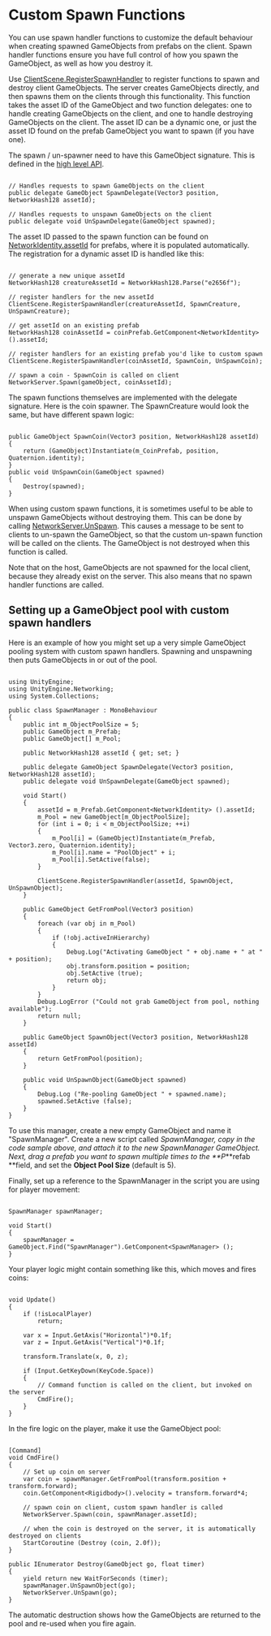 # Custom Spawn Functions

You can use spawn handler functions to customize the default behaviour when creating spawned GameObjects from prefabs on the client. Spawn handler functions ensure you have full control of how you spawn the GameObject, as well as how you destroy it.

Use [ClientScene.RegisterSpawnHandler](ScriptRef:Networking.ClientScene.RegisterSpawnHandler.html) to register functions to spawn and destroy client GameObjects. The server creates GameObjects directly, and then spawns them on the clients through this functionality. This function takes the asset ID of the GameObject and two function delegates: one to handle creating GameObjects on the client, and one to handle destroying GameObjects on the client. The asset ID can be a dynamic one, or just the asset ID found on the prefab GameObject you want to spawn (if you have one).

The spawn / un-spawner need to have this GameObject signature. This is defined in the [high level API](UNetUsingHLAPI).

```

// Handles requests to spawn GameObjects on the client
public delegate GameObject SpawnDelegate(Vector3 position, NetworkHash128 assetId);

// Handles requests to unspawn GameObjects on the client
public delegate void UnSpawnDelegate(GameObject spawned);
```

The asset ID passed to the spawn function can be found on [NetworkIdentity.assetId](ScriptRef:Networking.NetworkIdentity-assetId.html) for prefabs, where it is populated automatically. The registration for a dynamic asset ID is handled like this:

```

// generate a new unique assetId 
NetworkHash128 creatureAssetId = NetworkHash128.Parse("e2656f");

// register handlers for the new assetId
ClientScene.RegisterSpawnHandler(creatureAssetId, SpawnCreature, UnSpawnCreature);

// get assetId on an existing prefab
NetworkHash128 coinAssetId = coinPrefab.GetComponent<NetworkIdentity>().assetId;

// register handlers for an existing prefab you'd like to custom spawn
ClientScene.RegisterSpawnHandler(coinAssetId, SpawnCoin, UnSpawnCoin);

// spawn a coin - SpawnCoin is called on client
NetworkServer.Spawn(gameObject, coinAssetId);

```

The spawn functions themselves are implemented with the delegate signature. Here is the coin spawner. The SpawnCreature would look the same, but have different spawn logic:

```

public GameObject SpawnCoin(Vector3 position, NetworkHash128 assetId)
{
    return (GameObject)Instantiate(m_CoinPrefab, position, Quaternion.identity);
}
public void UnSpawnCoin(GameObject spawned)
{
    Destroy(spawned);
}
```

When using custom spawn functions, it is sometimes useful to be able to unspawn GameObjects without destroying them. This can be done by calling [NetworkServer.UnSpawn](ScriptRef:Networking.NetworkServer.UnSpawn.html). This causes a message to be sent to clients to un-spawn the GameObject, so that the custom un-spawn function will be called on the clients. The GameObject is not destroyed when this function is called.

Note that on the host, GameObjects are not spawned for the local client, because they already exist on the server. This also means that no spawn handler functions are called.

## Setting up a GameObject pool with custom spawn handlers

Here is an example of how you might set up a very simple GameObject pooling system with custom spawn handlers. Spawning and unspawning then puts GameObjects in or out of the pool.

```

using UnityEngine;
using UnityEngine.Networking;
using System.Collections;

public class SpawnManager : MonoBehaviour
{
    public int m_ObjectPoolSize = 5;
    public GameObject m_Prefab;
    public GameObject[] m_Pool;

    public NetworkHash128 assetId { get; set; }
    
    public delegate GameObject SpawnDelegate(Vector3 position, NetworkHash128 assetId);
    public delegate void UnSpawnDelegate(GameObject spawned);

    void Start()
    {
        assetId = m_Prefab.GetComponent<NetworkIdentity> ().assetId;
        m_Pool = new GameObject[m_ObjectPoolSize];
        for (int i = 0; i < m_ObjectPoolSize; ++i)
        {
            m_Pool[i] = (GameObject)Instantiate(m_Prefab, Vector3.zero, Quaternion.identity);
            m_Pool[i].name = "PoolObject" + i;
            m_Pool[i].SetActive(false);
        }
        
        ClientScene.RegisterSpawnHandler(assetId, SpawnObject, UnSpawnObject);
    }

    public GameObject GetFromPool(Vector3 position)
    {
        foreach (var obj in m_Pool)
        {
            if (!obj.activeInHierarchy)
            {
                Debug.Log("Activating GameObject " + obj.name + " at " + position);
                obj.transform.position = position;
                obj.SetActive (true);
                return obj;
            }
        }
        Debug.LogError ("Could not grab GameObject from pool, nothing available");
        return null;
    }
    
    public GameObject SpawnObject(Vector3 position, NetworkHash128 assetId)
    {
        return GetFromPool(position);
    }
    
    public void UnSpawnObject(GameObject spawned)
    {
        Debug.Log ("Re-pooling GameObject " + spawned.name);
        spawned.SetActive (false);
    }
}
```

To use this manager, create a new empty GameObject and name it "SpawnManager". Create a new script called *SpawnManager, *copy in the code sample above, and attach it to the* *new SpawnManager GameObject. Next, drag a prefab you want to spawn multiple times to the **P****refab **field, and set the **Object Pool Size** (default is 5).

Finally, set up a reference to the SpawnManager in the script you are using for player movement:

```

SpawnManager spawnManager;

void Start()
{
    spawnManager = GameObject.Find("SpawnManager").GetComponent<SpawnManager> ();
}
```

Your player logic might contain something like this, which moves and fires coins:

```

void Update()
{
    if (!isLocalPlayer)
        return;
    
    var x = Input.GetAxis("Horizontal")*0.1f;
    var z = Input.GetAxis("Vertical")*0.1f;
    
    transform.Translate(x, 0, z);

    if (Input.GetKeyDown(KeyCode.Space))
    {
        // Command function is called on the client, but invoked on the server
        CmdFire();
    }
}
```

In the fire logic on the player, make it use the GameObject pool:

```

[Command]
void CmdFire()
{
    // Set up coin on server
    var coin = spawnManager.GetFromPool(transform.position + transform.forward);  
    coin.GetComponent<Rigidbody>().velocity = transform.forward*4;
    
    // spawn coin on client, custom spawn handler is called
    NetworkServer.Spawn(coin, spawnManager.assetId);
    
    // when the coin is destroyed on the server, it is automatically destroyed on clients
    StartCoroutine (Destroy (coin, 2.0f));
}

public IEnumerator Destroy(GameObject go, float timer)
{
    yield return new WaitForSeconds (timer);
    spawnManager.UnSpawnObject(go);
    NetworkServer.UnSpawn(go);
}
```

The automatic destruction shows how the GameObjects are returned to the pool and re-used when you fire again.

